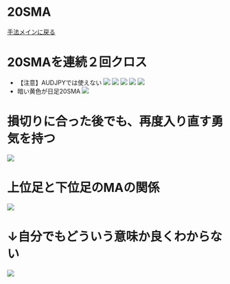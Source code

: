 # 20SMA
[手法メインに戻る](../index.md)

# 20SMAを連続２回クロス
- 【注意】AUDJPYでは使えない
![](img/2022-12-22-20-43-22.png)
![](img/2022-12-22-20-52-13.png)  ![](img/2022-12-22-20-52-20.png)
![](img/2022-12-22-21-06-45.png)
![](img/2022-12-22-21-12-19.png)
- 暗い黄色が日足20SMA
![](img/2022-12-22-21-07-34.png)

# 損切りに合った後でも、再度入り直す勇気を持つ
![](img/2022-12-22-21-12-59.png)

# 上位足と下位足のMAの関係
![](img/2022-12-22-20-51-28.png)


# ↓自分でもどういう意味か良くわからない
![](img/2022-12-22-20-41-38.png)




